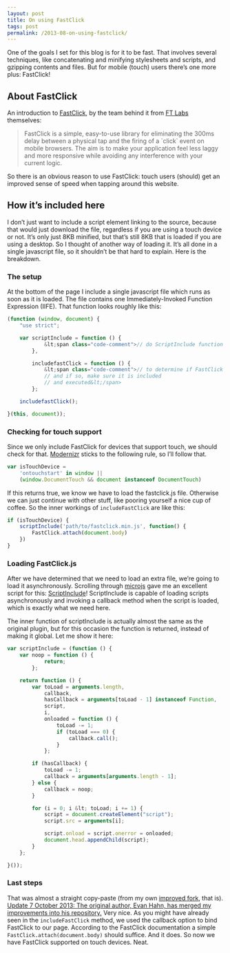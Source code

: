```yaml
---
layout: post
title: On using FastClick
tags: post
permalink: /2013-08-on-using-fastclick/
---
```


One of the goals I set for this blog is for it to be fast. That involves several techniques, like concatenating and minifying stylesheets and scripts, and gzipping contents and files. But for mobile (touch) users there’s one more plus: FastClick!

## About FastClick

An introduction to [FastClick](https://github.com/ftlabs/fastclick), by the team behind it from [FT Labs](http://labs.ft.com) themselves:

<blockquote cite="https://github.com/ftlabs/fastclick#fastclick">FastClick is a simple, easy-to-use library for eliminating the 300ms delay between a physical tap and the firing of a `click` event on mobile browsers. The aim is to make your application feel less laggy and more responsive while avoiding any interference with your current logic.</blockquote>

So there is an obvious reason to use FastClick: touch users (should) get an improved sense of speed when tapping around this website.

## How it’s included here

I don’t just want to include a script element linking to the source, because that would just download the file, regardless if you are using a touch device or not. It’s only just 8KB minified, but that’s still 8KB that is loaded if you are using a desktop. So I thought of another way of loading it. It’s all done in a single javascript file, so it shouldn’t be that hard to explain. Here is the breakdown.

### The setup

At the bottom of the page I include a single javascript file which runs as soon as it is loaded. The file contains one Immediately-Invoked Function Expression (IIFE). That function looks roughly like this:

```js
(function (window, document) {
    "use strict";

    var scriptInclude = function () {
            &lt;span class="code-comment">// do ScriptInclude function here&lt;/span>
        },

        includefastClick = function () {
            &lt;span class="code-comment">// to determine if FastClick is needed
            // and if so, make sure it is included
            // and executed&lt;/span>
        };

    includefastClick();

}(this, document));
```

### Checking for touch support

Since we only include FastClick for devices that support touch, we should check for that. [Modernizr](http://modernizr.com/download/) sticks to the following rule, so I’ll follow that.

```js
var isTouchDevice =
	'ontouchstart' in window ||
	(window.DocumentTouch && document instanceof DocumentTouch)
```

If this returns true, we know we have to load the fastclick.js file. Otherwise we can just continue with other stuff, like pooring yourself a nice cup of coffee. So the inner workings of `includeFastClick` are like this:

```js
if (isTouchDevice) {
	scriptInclude('path/to/fastclick.min.js', function() {
		FastClick.attach(document.body)
	})
}
```

### Loading FastClick.js

After we have determined that we need to load an extra file, we’re going to load it asynchronously. Scrolling through [microjs](http://microjs.com) gave me an excellent script for this: [ScriptInclude](https://github.com/EvanHahn/ScriptInclude)! ScriptInclude is capable of loading scripts asynchronously and invoking a callback method when the script is loaded, which is exactly what we need here.

The inner function of scriptInclude is actually almost the same as the original plugin, but for this occasion the function is returned, instead of making it global. Let me show it here:

```js
var scriptInclude = (function () {
    var noop = function () {
            return;
        };

    return function () {
        var toLoad = arguments.length,
            callback,
            hasCallback = arguments[toLoad - 1] instanceof Function,
            script,
            i,
            onloaded = function () {
                toLoad -= 1;
                if (toLoad === 0) {
                    callback.call();
                }
            };

        if (hasCallback) {
            toLoad -= 1;
            callback = arguments[arguments.length - 1];
        } else {
            callback = noop;
        }

        for (i = 0; i &lt; toLoad; i += 1) {
            script = document.createElement("script");
            script.src = arguments[i];

            script.onload = script.onerror = onloaded;
            document.head.appendChild(script);
        }
    };

}());
```

### Last steps

That was almost a straight copy-paste (from my own [improved fork](https://github.com/bartveneman/ScriptInclude), that is). <ins>Update 7 October 2013: The original author, Evan Hahn, has merged my improvements into his repository.</ins> Very nice. As you might have already seen in the `includeFastClick` method, we used the callback option to bind FastClick to our page. According to the FastClick documentation a simple `FastClick.attach(document.body)` should suffice. And it does. So now we have FastClick supported on touch devices. Neat.
